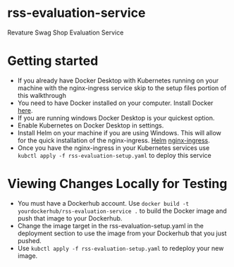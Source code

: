 # rss-evaluation-service
Revature Swag Shop Evaluation Service

# Getting started
* If you already have Docker Desktop with Kubernetes running on your machine with the nginx-ingress service skip to the setup files portion of this walkthrough
* You need to have Docker installed on your computer. Install Docker [here](https://docs.docker.com/get-docker/).
* If you are running windows Docker Desktop is your quickest option.
* Enable Kubernetes on Docker Desktop in settings.
* Install Helm on your machine if you are using Windows. This will allow for the quick installation of the nginx-ingress. [Helm](https://helm.sh/docs/intro/install/) [nginx-ingress](https://github.com/kubernetes/ingress-nginx).
* Once you have the nginx-ingress in your Kubernetes services use `kubctl apply -f rss-evaluation-setup.yaml` to deploy this service


# Viewing Changes Locally for Testing
* You must have a Dockerhub account. Use `docker build -t yourdockerhub/rss-evaluation-service .` to build the Docker image and push that image to your Dockerhub.
* Change the image target in the rss-evaluation-setup.yaml in the deployment section to use the image from your Dockerhub that you just pushed.
* Use `kubctl apply -f rss-evaluation-setup.yaml` to redeploy your new image.
